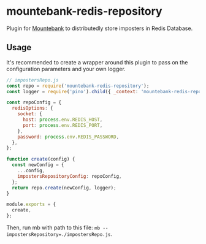 # mountebank-redis-repository

Plugin for [Mountebank](https://github.com/bbyars/mountebank?ysclid=lb2811rutl60384091) to distributedly store imposters in Redis Database.

## Usage

It's recommended to create a wrapper around this plugin to pass on the configuration parameters and your own logger.

```javascript
// impostersRepo.js
const repo = require('mountebank-redis-repository');
const logger = require('pino').child({ _context: 'mountebank-redis-repo' });

const repoConfig = {
  redisOptions: {
    socket: {
      host: process.env.REDIS_HOST,
      port: process.env.REDIS_PORT,
    },
    password: process.env.REDIS_PASSWORD,
  },
};

function create(config) {
  const newConfig = {
    ...config,
    impostersRepositoryConfig: repoConfig,
  };
  return repo.create(newConfig, logger);
}

module.exports = {
  create,
};
```

Then, run mb with path to this file: `mb --impostersRepository=./impostersRepo.js`.
